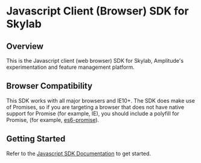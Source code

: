 # Javascript Client (Browser) SDK for Skylab

## Overview

This is the Javascript client (web browser) SDK for Skylab, Amplitude's
experimentation and feature management platform.

## Browser Compatibility

This SDK works with all major browsers and IE10+. The SDK does make use of
Promises, so if you are targeting a browser that does not have native support
for Promise (for example, IE), you should include a polyfill for Promise, (for
example, [es6-promise](https://github.com/stefanpenner/es6-promise)).

## Getting Started

Refer to the [Javascript SDK Documentation](https://amplitude-lab.readme.io/docs/install-the-javascript-sdk) to get started.
